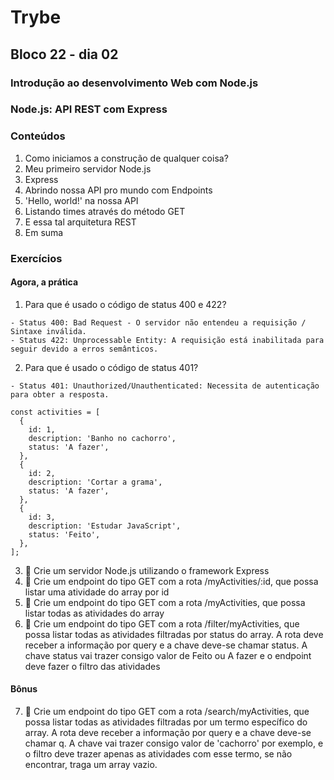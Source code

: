 # Trybe
## Bloco 22 - dia 02
### Introdução ao desenvolvimento Web com Node.js
### Node.js: API REST com Express

### Conteúdos

1. Como iniciamos a construção de qualquer coisa?
2. Meu primeiro servidor Node.js
3. Express
4. Abrindo nossa API pro mundo com Endpoints
5. 'Hello, world!' na nossa API
6. Listando times através do método GET
7. E essa tal arquitetura REST
8. Em suma

### Exercícios
#### Agora, a prática

1. Para que é usado o código de status 400 e 422?
```
- Status 400: Bad Request - O servidor não entendeu a requisição / Sintaxe inválida.
- Status 422: Unprocessable Entity: A requisição está inabilitada para seguir devido a erros semânticos.
```

2. Para que é usado o código de status 401?
```
- Status 401: Unauthorized/Unauthenticated: Necessita de autenticação para obter a resposta.
```

```
const activities = [
  {
    id: 1,
    description: 'Banho no cachorro',
    status: 'A fazer',
  },
  {
    id: 2,
    description: 'Cortar a grama',
    status: 'A fazer',
  },
  {
    id: 3,
    description: 'Estudar JavaScript',
    status: 'Feito',
  },
];
```

3. 🚀 Crie um servidor Node.js utilizando o framework Express
4. 🚀 Crie um endpoint do tipo GET com a rota /myActivities/:id, que possa listar uma atividade do array por id
5. 🚀 Crie um endpoint do tipo GET com a rota /myActivities, que possa listar todas as atividades do array
6. 🚀 Crie um endpoint do tipo GET com a rota /filter/myActivities, que possa listar todas as atividades filtradas por status do array. A rota deve receber a informação por query e a chave deve-se chamar status. A chave status vai trazer consigo valor de Feito ou A fazer e o endpoint deve fazer o filtro das atividades

#### Bônus

7. 🚀 Crie um endpoint do tipo GET com a rota /search/myActivities, que possa listar todas as atividades filtradas por um termo específico do array. A rota deve receber a informação por query e a chave deve-se chamar q. A chave vai trazer consigo valor de 'cachorro' por exemplo, e o filtro deve trazer apenas as atividades com esse termo, se não encontrar, traga um array vazio.